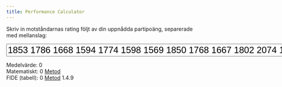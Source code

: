 ```yaml
---
title: Performance Calculator
---
```


Skriv in motståndarnas rating följt av din uppnådda partipoäng, separerade med mellanslag:

<input type="text" id="INPUT" oninput="calculate()" size=65 value="1853 1786 1668 1594 1774 1598 1569 1850 1768 1667 1802 2074 1497 5" style="font-size:24px">

Medelvärde: <span id="AVG">0</span><br>
Matematiskt: <span id="PR">0</span> [Metod](index.coffee)<br>
FIDE (tabell): <span id="FIDE">0</span> [Metod](https://handbook.fide.com/chapter/B012024) 1.4.9



<script src="index.js"></script>
